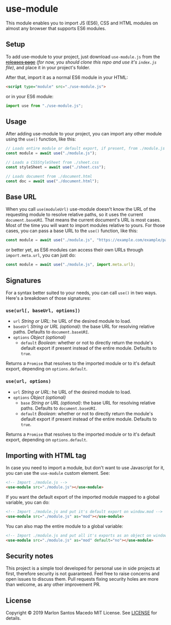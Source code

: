 
# use-module

This module enables you to import JS (ES6), CSS and HTML modules on almost any browser that supports ES6 modules.

## Setup
To add use-module to your project, just download `use-module.js` from the ~~[releases page](https://github.com/wazybr/use-module/releases)~~ *(for now, you should clone this repo and use it's `index.js` file)*, and place it in your project's folder.

After that, import it as a normal ES6 module in your HTML:

```html
<script type="module" src="./use-module.js">
```

or in your ES6 module:

```javascript
import use from "./use-module.js";
```

## Usage

After adding use-module to your project, you can import any other module using the `use()` function, like this:

```javascript
// Loads entire module or default export, if present, from ./module.js
const module = await use("./module.js");

// Loads a CSSStyleSheet from ./sheet.css
const styleSheet = await use("./sheet.css");

// Loads document from ./document.html
const doc = await use("./document.html");
```

## Base URL

When you call `use(moduleUrl)` use-module doesn't know the URL of the requesting module to resolve relative paths, so it uses the current `document.baseURI`. That means the current document's URL is most cases.
Most of the time you will want to import modules relative to yours. For those cases, you can pass a base URL to the `use()` function, like this:

```javascript
const module = await use("./module.js", "https://example.com/example/path");
```

or better yet, as ES6 modules can access their own URLs through `import.meta.url`, you can just do:

```javascript
const module = await use("./module.js", import.meta.url);
```

## Signatures

For a syntax better suited to your needs, you can call `use()` in two ways. Here's a breakdown of those signatures:

### `use(url[, baseUrl, options])`
- `url` *String or URL*: he URL of the desired module to load.
- `baseUrl` *String or URL (optional)*: the base URL for resolving relative paths. Defaults to `document.baseURI`.
- `options` *Object (optional)*
	- `default` *Boolean*: whether or not to directly return the module's default export if present instead of the entire module. Defaults to `true`.

Returns a `Promise` that resolves to the imported module or to it's default export, depending on `options.default`.

### `use(url, options)`
- `url` *String or URL*: he URL of the desired module to load.
- `options` *Object (optional)*
	- `base` *String or URL (optional)*: the base URL for resolving relative paths. Defaults to `document.baseURI`.
	- `default` *Boolean*: whether or not to directly return the module's default export if present instead of the entire module. Defaults to `true`.

Returns a `Promise` that resolves to the imported module or to it's default export, depending on `options.default`.

## Importing with HTML tag

In case you need to import a module, but don't want to use Javascript for it, you can use the `use-module` custom element. See:

```html
<!-- Import ./module.js -->
<use-module src="./module.js"></use-module>
```
If you want the default export of the imported module mapped to a global variable, you can do:

```html
<!-- Import ./module.js and put it's default export on window.mod -->
<use-module src="./module.js" as="mod"></use-module>
```

You can also map the entire module to a global variable:

```html
<!-- Import ./module.js and put all it's exports as an object on window.mod -->
<use-module src="./module.js" as="mod" default="no"></use-module>
```

## Security notes
This project is a simple tool developed for personal use in side projects at first, therefore security is not guaranteed. Feel free to raise concerns and open issues to discuss them. Pull requests fixing security holes are more than welcome, as any other improvement PR.

## License

Copyright &copy; 2019 Marlon Santos Macedo
MIT License. See [LICENSE](LICENSE) for details.